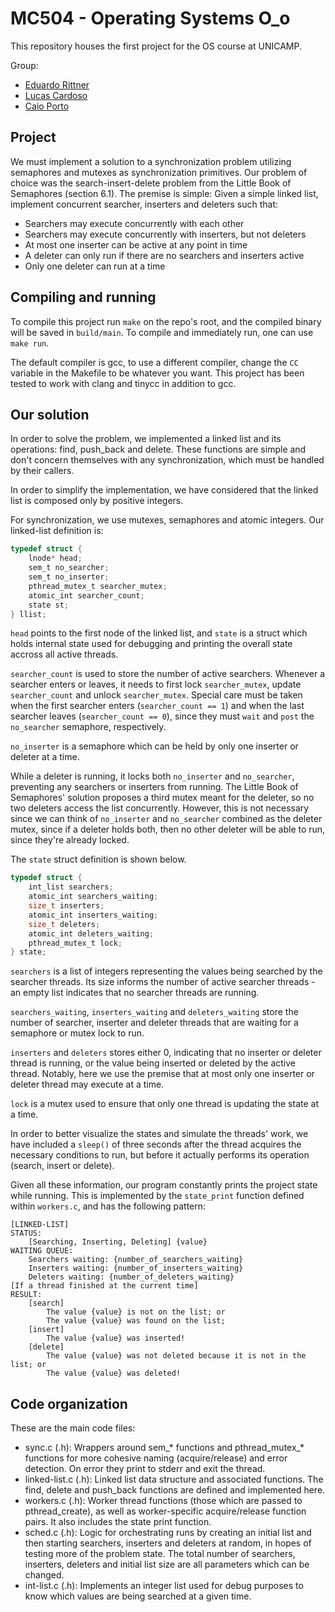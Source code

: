 # MC504 - Operating Systems O_o

This repository houses the first project for the OS course at UNICAMP.

Group:

* [Eduardo Rittner](https://github.com/eduardorittner)
* [Lucas Cardoso](https://github.com/lcardosott)
* [Caio Porto](https://github.com/lcaioporto)

## Project

We must implement a solution to a synchronization problem utilizing semaphores
and mutexes as synchronization primitives. Our problem of choice was the
search-insert-delete problem from the Little Book of Semaphores (section 6.1). The premise is
simple: Given a simple linked list, implement concurrent searcher, inserters
and deleters such that:
* Searchers may execute concurrently with each other
* Searchers may execute concurrently with inserters, but not deleters
* At most one inserter can be active at any point in time
* A deleter can only run if there are no searchers and inserters active
* Only one deleter can run at a time

## Compiling and running

To compile this project run `make` on the repo's root, and the compiled binary
will be saved in `build/main`. To compile and immediately run, one can use
`make run`.

The default compiler is gcc, to use a different compiler, change the `CC`
variable in the Makefile to be whatever you want. This project has been tested
to work with clang and tinycc in addition to gcc.

## Our solution

In order to solve the problem, we implemented a linked list and its operations:
find, push_back and delete. These functions are simple and don't concern
themselves with any synchronization, which must be handled by their callers.

In order to simplify the implementation, we have considered that the linked list is composed only by positive integers.

For synchronization, we use mutexes, semaphores and atomic integers. Our
linked-list definition is:

```c
typedef struct {
	lnode* head;
	sem_t no_searcher; 
	sem_t no_inserter;
	pthread_mutex_t searcher_mutex;
	atomic_int searcher_count;
	state st;
} llist;
```

`head` points to the first node of the linked list, and `state` is a struct
which holds internal state used for debugging and printing the overall state
accross all active threads.

`searcher_count` is used to store the number of active searchers. Whenever a
searcher enters or leaves, it needs to first lock `searcher_mutex`, update
`searcher_count` and unlock `searcher_mutex`. Special care must be taken when
the first searcher enters (`searcher_count == 1`) and when the last searcher
leaves (`searcher_count == 0`), since they must `wait` and `post` the
`no_searcher` semaphore, respectively.

`no_inserter` is a semaphore which can be held by only one inserter or deleter
at a time.

While a deleter is running, it locks both `no_inserter` and `no_searcher`,
preventing any searchers or inserters from running. The Little Book of
Semaphores' solution proposes a third mutex meant for the deleter, so no two
deleters access the list concurrently. However, this is not necessary since we
can think of `no_inserter` and `no_searcher` combined as the deleter mutex,
since if a deleter holds both, then no other deleter will be able to run, since
they're already locked.

The `state` struct definition is shown below.

```c
typedef struct {
	int_list searchers;
	atomic_int searchers_waiting;
	size_t inserters;
	atomic_int inserters_waiting;
	size_t deleters;
	atomic_int deleters_waiting;
	pthread_mutex_t lock;
} state;
```

`searchers` is a list of integers representing the values being searched by the searcher threads. Its size informs the number of active searcher threads - an empty list indicates that no searcher threads are running.

`searchers_waiting`, `inserters_waiting` and `deleters_waiting` store the number of searcher, inserter and deleter threads that are waiting for a semaphore or mutex lock to run.

`inserters` and `deleters` stores either 0, indicating that no inserter or deleter thread is running, or the value being inserted or deleted by the active thread. Notably, here we use the premise that at most only one inserter or deleter thread may execute at a time.

`lock` is a mutex used to ensure that only one thread is updating the state at a time.

In order to better visualize the states and simulate the threads' work, we have included a `sleep()` of three seconds after the thread acquires the necessary conditions to run, but before it actually performs its operation (search, insert or delete).

Given all these information, our program constantly prints the project state while running. This is implemented by the `state_print` function defined within `workers.c`, and has the following pattern:

```
[LINKED-LIST]
STATUS:
    [Searching, Inserting, Deleting] {value}
WAITING QUEUE:
    Searchers waiting: {number_of_searchers_waiting}
    Inserters waiting: {number_of_inserters_waiting}
    Deleters waiting: {number_of_deleters_waiting}
[If a thread finished at the current time]
RESULT:
    [search]
        The value {value} is not on the list; or
        The value {value} was found on the list;
    [insert]
        The value {value} was inserted!
    [delete]
        The value {value} was not deleted because it is not in the list; or
        The value {value} was deleted!
```

## Code organization

These are the main code files:
* sync.c (.h): Wrappers around sem_* functions and pthread_mutex_* functions
for more cohesive naming (acquire/release) and error detection. On error they
print to stderr and exit the thread.
* linked-list.c (.h): Linked list data structure and associated functions. The
find, delete and push_back functions are defined and implemented here.
* workers.c (.h): Worker thread functions (those which are passed to
pthread_create), as well as worker-specific acquire/release function pairs. It also includes the state print function.
* sched.c (.h): Logic for orchestrating runs by creating an initial list and then
starting searchers, inserters and deleters at random, in hopes of testing more of
the problem state. The total number of searchers, inserters, deleters and
initial list size are all parameters which can be changed.
* int-list.c (.h): Implements an integer list used for debug purposes to know which values are being searched at a given time.
